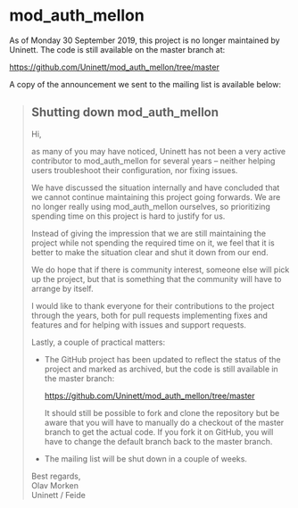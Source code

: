 mod_auth_mellon
===============

As of Monday 30 September 2019, this project is no longer maintained
by Uninett. The code is still available on the master branch at:

  https://github.com/Uninett/mod_auth_mellon/tree/master

A copy of the announcement we sent to the mailing list is available
below:

> Shutting down mod_auth_mellon
> -----------------------------
>
> Hi,
>
> as many of you may have noticed, Uninett has not been a very active
> contributor to mod_auth_mellon for several years – neither helping
> users troubleshoot their configuration, nor fixing issues.
>
> We have discussed the situation internally and have concluded that we
> cannot continue maintaining this project going forwards. We are no
> longer really using mod_auth_mellon ourselves, so prioritizing
> spending time on this project is hard to justify for us.
>
> Instead of giving the impression that we are still maintaining the
> project while not spending the required time on it, we feel that it is
> better to make the situation clear and shut it down from our end.
>
> We do hope that if there is community interest, someone else will pick
> up the project, but that is something that the community will have to
> arrange by itself.
>
> I would like to thank everyone for their contributions to the project
> through the years, both for pull requests implementing fixes and
> features and for helping with issues and support requests.
>
> Lastly, a couple of practical matters:
>
> * The GitHub project has been updated to reflect the status of the
>   project and marked as archived, but the code is still available in
>   the master branch:
>
>     https://github.com/Uninett/mod_auth_mellon/tree/master
>
>   It should still be possible to fork and clone the repository but be
>   aware that you will have to manually do a checkout of the master
>   branch to get the actual code. If you fork it on GitHub, you will
>   have to change the default branch back to the master branch.
>
> * The mailing list will be shut down in a couple of weeks.
>
> Best regards,  
> Olav Morken  
> Uninett / Feide
